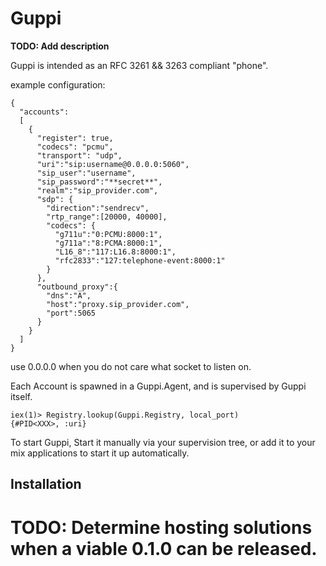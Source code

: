 # Guppi

**TODO: Add description**

Guppi is intended as an RFC 3261 && 3263 compliant "phone".

example configuration:
```
{
  "accounts": 
  [
    {
      "register": true,
      "codecs": "pcmu",
      "transport": "udp",
      "uri":"sip:username@0.0.0.0:5060",
      "sip_user":"username",
      "sip_password":"**secret**",
      "realm":"sip_provider.com",
      "sdp": {
        "direction":"sendrecv",
        "rtp_range":[20000, 40000],
        "codecs": {
          "g711u":"0:PCMU:8000:1",
          "g711a":"8:PCMA:8000:1",
          "L16_8":"117:L16.8:8000:1",
          "rfc2833":"127:telephone-event:8000:1"
        }
      },
      "outbound_proxy":{
        "dns":"A",
        "host":"proxy.sip_provider.com",
        "port":5065
      }
    }
  ]
}
```
use 0.0.0.0 when you do not care what socket to listen on.

Each Account is spawned in a Guppi.Agent, and is supervised by Guppi itself.

```
iex(1)> Registry.lookup(Guppi.Registry, local_port)
{#PID<XXX>, :uri}
```

To start Guppi, Start it manually via your supervision tree, or add it to your mix applications to start it up automatically.

## Installation

# TODO: Determine hosting solutions when a viable 0.1.0 can be released.

